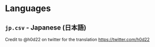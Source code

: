 # Languages

## `jp.csv` - Japanese (日本語)
Credit to @h0d22 on twitter for the translation
https://twitter.com/h0d22
